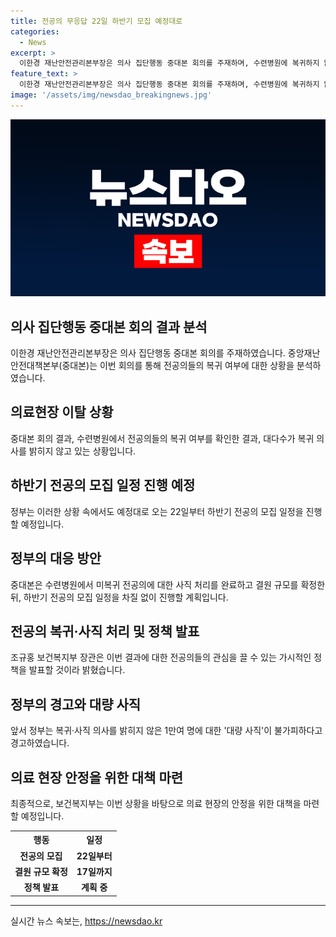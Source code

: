 ```yaml
---
title: 전공의 무응답 22일 하반기 모집 예정대로
categories:
  - News
excerpt: >
  이한경 재난안전관리본부장은 의사 집단행동 중대본 회의를 주재하며, 수련병원에 복귀하지 않거나 사직을 밝히지 않는 전공의들의 상황을 확인했다. 정부는 하반기 전공의 모집 일정을 계획대로 진행할 예정이며, 사직을 밝히지 않은 전공의들에 대한 대량 사직이 불가피하다고 밝혔다. 보건복지부 장관은 전공의들을 설득하고 정책을 발표할 것이라고 전했다.
feature_text: >
  이한경 재난안전관리본부장은 의사 집단행동 중대본 회의를 주재하며, 수련병원에 복귀하지 않거나 사직을 밝히지 않는 전공의들의 상황을 확인했다. 정부는 하반기 전공의 모집 일정을 계획대로 진행할 예정이며, 사직을 밝히지 않은 전공의들에 대한 대량 사직이 불가피하다고 밝혔다. 보건복지부 장관은 전공의들을 설득하고 정책을 발표할 것이라고 전했다.
image: '/assets/img/newsdao_breakingnews.jpg'
---
```


<p><img src="/assets/img/newsdao_breakingnews.jpg" alt="cryptoinkorea 속보" /></p>

<h2>의사 집단행동 중대본 회의 결과 분석</h2>

<p data-ke-size="size16">이한경 재난안전관리본부장은 의사 집단행동 중대본 회의를 주재하였습니다. 중앙재난안전대책본부(중대본)는 이번 회의를 통해 전공의들의 복귀 여부에 대한 상황을 분석하였습니다.</p>

<h2 data-ke-size="size26">의료현장 이탈 상황</h2>

<p data-ke-size="size16">중대본 회의 결과, 수련병원에서 전공의들의 복귀 여부를 확인한 결과, 대다수가 복귀 의사를 밝히지 않고 있는 상황입니다.</p>

<h2 data-ke-size="size26">하반기 전공의 모집 일정 진행 예정</h2>

<p data-ke-size="size16">정부는 이러한 상황 속에서도 예정대로 오는 22일부터 하반기 전공의 모집 일정을 진행할 예정입니다.</p>

<h2 data-ke-size="size26">정부의 대응 방안</h2>

<p data-ke-size="size16">중대본은 수련병원에서 미복귀 전공의에 대한 사직 처리를 완료하고 결원 규모를 확정한 뒤, 하반기 전공의 모집 일정을 차질 없이 진행할 계획입니다.</p>

<h2 data-ke-size="size26">전공의 복귀·사직 처리 및 정책 발표</h2>

<p data-ke-size="size16">조규홍 보건복지부 장관은 이번 결과에 대한 전공의들의 관심을 끌 수 있는 가시적인 정책을 발표할 것이라 밝혔습니다.</p>

<h2 data-ke-size="size26">정부의 경고와 대량 사직</h2>

<p data-ke-size="size16">앞서 정부는 복귀·사직 의사를 밝히지 않은 1만여 명에 대한 '대량 사직'이 불가피하다고 경고하였습니다.</p>

<h2 data-ke-size="size26">의료 현장 안정을 위한 대책 마련</h2>

<p data-ke-size="size16">최종적으로, 보건복지부는 이번 상황을 바탕으로 의료 현장의 안정을 위한 대책을 마련할 예정입니다.</p>

<table>
  <tr>
    <th>행동</th>
    <th>일정</th>
  </tr>
  <tr>
    <td style="text-align: center; height: 17px;"><b>전공의 모집</b></td>
    <td style="text-align: center; height: 17px;"><b>22일부터</b></td>
  </tr>
  <tr>
    <td style="text-align: center; height: 17px;"><b>결원 규모 확정</b></td>
    <td style="text-align: center; height: 17px;"><b>17일까지</b></td>
  </tr>
  <tr>
    <td style="text-align: center; height: 17px;"><b>정책 발표</b></td>
    <td style="text-align: center; height: 17px;"><b>계획 중</b></td>
  </tr>
</table>

<hr>
실시간 뉴스 속보는, <a href="https://newsdao.kr" rel="dofollow">https://newsdao.kr</a>


